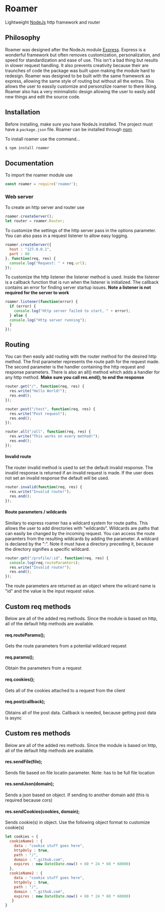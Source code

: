# **Roamer**

Lightweight [NodeJs](https://nodejs.org/en/) http framework and router

## Philosophy
Roamer was designed after the NodeJs module [Express](https://expressjs.com/). Express is a wonderful framework but often removes customization, personalization, and speed for standardization and ease of use. This isn't a bad thing but results in slower request handling. It also prevents creativity because their are traunches of code the package was built upon making the module hard to redesign. Roamer was designed to be built with the same framework as express, allowing the same style of routing but without all the extras. This allows the user to eassily customize and personzlize roamer to there liking. Roamer also has a very minimalistic design allowing the user to easily add new things and edit the source code.

## **Installation**
Before installing, make sure you have NodeJs installed. The project must have a `package.json` file. Roamer can be installed through [npm](https://www.npmjs.com/org).

To install roamer use the command...
```bash
$ npm install roamer
```

## Documentation
To import the roamer module use
```js
const roamer = require('roamer');
```
### Web server
To create an http server and router use
```js
roamer.createServer();
let router = roamer.Router;
```
To customize the settings of the http server pass in the options parameter. You can also pass in a request listener to allow easy logging.
```js
roamer.createServer({
  host : "127.0.0.1",
  port : 80
}, function(req, res) {
  console.log("Request: " + req.url);
});
```
To customize the http listener the listener method is used. Inside the listener is a callback function that is run when the listener is initialized. The callback contains an error for finding server startup issues. **Note a listener is not required for the server to work**
```js
roamer.listener(function(error) {
  if (error) {
    console.log("Http server failed to start, " + error);
  } else {
  console.log("Http server running");
  }
});
```
## Routing
You can then easily add routing with the router method for the desired http method. The first parameter represents the route path for the request made. The second parameter is the handler containing the http request and response parameters. There is also an all() method which adds a handler for any http method. **Make sure you call res.end(); to end the response**
```js
router.get("/", function(req, res) {
  res.write("Hello World!");
  res.end();
});

router.post("/test", function(req, res) {
  res.write("Post request");
  res.end();
});

router.all("/all", function(req, res) {
  res.write("This works on every method!");
  res.end();
});
```
#### Invalid route
The router invalid method is used to set the default invalid response. The invalid response is returned if an invalid request is made. If the user does not set an invalid response the default will be used.
```js
router.invalid(function(req, res) {
  res.write("Invalid route!");
  res.end();
});
```
#### Route parameters / wildcards
Similary to express roamer has a wildcard system for route paths. This allows the user to add directories with "wildcards". Wildcards are paths that can easily be changed by the incoming request. You can access the route paramters from the resulting wildcards by adding the parameter. A wildcard is declared by the ":". Note it must have a directory preceding it, because the directory signifies a specific wildcard.
```js
router.get("/profile/:id", function(req, res) {
  console.log(req.routeParamters);
  res.write("Invalid route!");
  res.end();
});
```
The route parameters are returned as an object where the wilcard name is "id" and the value is the input request value.

## Custom req methods
Below are all of the added req methods. Since the module is based on http, all of the default http methods are available.
#### req.routeParams();
Gets the route parameters from a potential wildcard request
#### req.params();
Obtain the parameters from a request
#### req.cookies();
Gets all of the cookies attached to a request from the client
#### req.post(callback);
Obtains all of the post data. Callback is needed, because getting post data is async

## Custom res methods
Below are all of the added res methods. Since the module is based on http, all of the default http methods are available.
#### res.sendFile(file);
Sends file based on file locatin parameter. Note: has to be full file location
#### res.sendJson(domain);
Sends a json based on object. If sending to another domain add (this is required because cors)
#### res.sendCookies(cookies, domain);
Sends cookie(s) in object. Use the following object format to customize cookie(s)
```js
let cookies = {
  cookieName1 : {
    data : "cookie stuff goes here",
    httpOnly : true,
    path : "/",
    domain : ".github.com",
    expires : new Date(Date.now() + 60 * 24 * 60 * 60000)
  },
  cookieName2 : {
    data : "cookie stuff goes here",
    httpOnly : true,
    path : "/",
    domain : ".github.com",
    expires : new Date(Date.now() + 60 * 24 * 60 * 60000)
   }
}
```
